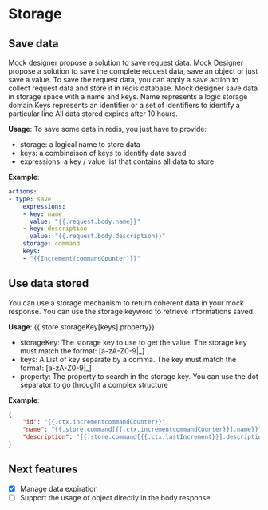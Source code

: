 # Storage

## Save data

Mock designer propose a solution to save request data. Mock Designer propose a solution to save the complete request data, save an object or just save a value.
To save the request data, you can apply a save action to collect request data and store it in redis database.
Mock designer save data in storage space with a name and keys.
Name represents a logic storage domain
Keys represents an identifier or a set of identifiers to identify a particular line
All data stored expires after 10 hours.

**Usage**:
To save some data in redis, you just have to provide:
* storage: a logical name to store data
* keys: a combinaison of keys to identify data saved
* expressions: a key / value list that contains all data to store

**Example**:
```yaml
actions:
- type: save
    expressions:
    - key: name
      value: "{{.request.body.name}}"
    - key: description
      value: "{{.request.body.description}}"
    storage: command
    keys:
    - "{{Increment(commandCounter)}}"
```

## Use data stored

You can use a storage mechanism to return coherent data in your mock response.
You can use the storage keyword to retrieve informations saved.

**Usage**:
{{.store.storageKey[keys].property}}
* storageKey: The storage key to use to get the value. The storage key must match the format: [a-zA-Z0-9|_]
* keys: A List of key separate by a comma. The key must match the format: [a-zA-Z0-9|_]
* property: The property to search in the storage key. You can use the dot separator to go throught a complex structure

**Example**:
```json
{
    "id": "{{.ctx.incrementcommandCounter}}",
    "name": "{{.store.command[{{.ctx.incrementcommandCounter}}].name}}",
    "description": "{{.store.command[{{.ctx.lastIncrement}}].description}}"
}
```

## Next features

- [x] Manage data expiration
- [ ] Support the usage of object directly in the body response